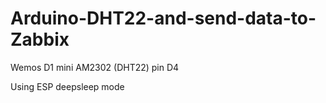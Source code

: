 # Arduino-DHT22-and-send-data-to-Zabbix


Wemos D1 mini
AM2302 (DHT22) pin D4

Using ESP deepsleep mode
